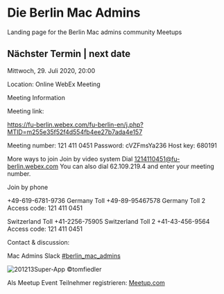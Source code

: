 # Die Berlin Mac Admins

Landing page for the Berlin Mac admins community Meetups

## Nächster Termin | next date

Mittwoch, 29. Juli 2020, 20:00

Location: Online WebEx Meeting

Meeting Information

Meeting link:

https://fu-berlin.webex.com/fu-berlin-en/j.php?MTID=m255e35f52f4d554fb4ee27b7ada4e157

Meeting number: 121 411 0451
Password: cVZFmsYa236
Host key: 680191


More ways to join
Join by video system
Dial 1214110451@fu-berlin.webex.com
You can also dial 62.109.219.4 and enter your meeting number.


Join by phone

+49-619-6781-9736 Germany Toll
+49-89-95467578 Germany Toll 2
Access code: 121 411 0451

Switzerland Toll	+41-2256-75905
Switzerland Toll 2	+41-43-456-9564
Access code: 121 411 0451

Contact & discussion:

Mac Admins Slack 
[#berlin_mac_admins](https://macadmins.slack.com/archives/CFEUHA7D0)

![201213Super-App](https://user-images.githubusercontent.com/60174138/72886224-b2ae7880-3d09-11ea-9aee-3075902e3a8b.jpg)
©tomfiedler

Als Meetup Event Teilnehmer registrieren:
[Meetup.com](https://www.meetup.com/de-DE/Berlin-Mac-Admins)
